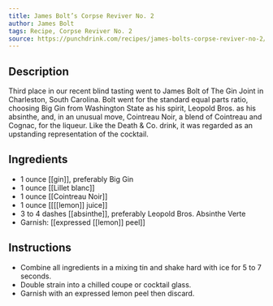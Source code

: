```yaml
---
title: James Bolt’s Corpse Reviver No. 2
author: James Bolt
tags: Recipe, Corpse Reviver No. 2
source: https://punchdrink.com/recipes/james-bolts-corpse-reviver-no-2/
---
```

## Description
Third place in our recent blind tasting went to James Bolt of The Gin Joint in Charleston, South Carolina. Bolt went for the standard equal parts ratio, choosing Big Gin from Washington State as his spirit, Leopold Bros. as his absinthe, and, in an unusual move, Cointreau Noir, a blend of Cointreau and Cognac, for the liqueur. Like the Death & Co. drink, it was regarded as an upstanding representation of the cocktail.
## Ingredients
- 1 ounce [[gin]], preferably Big Gin
- 1 ounce [[Lillet blanc]] 
- 1 ounce [[Cointreau Noir]]
- 1 ounce [[[[lemon]] juice]] 
- 3 to 4 dashes [[absinthe]], preferably Leopold Bros. Absinthe Verte
- Garnish: [[expressed [[lemon]] peel]]
## Instructions
- Combine all ingredients in a mixing tin and shake hard with ice for 5 to 7 seconds.
- Double strain into a chilled coupe or cocktail glass.
- Garnish with an expressed lemon peel then discard.

